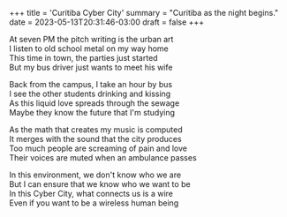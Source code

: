 +++
title = 'Curitiba Cyber City'
summary = "Curitiba as the night begins."
date = 2023-05-13T20:31:46-03:00
draft = false
+++

At seven PM the pitch writing is the urban art  
I listen to old school metal on my way home  
This time in town, the parties just started  
But my bus driver just wants to meet his wife  

Back from the campus, I take an hour by bus  
I see the other students drinking and kissing  
As this liquid love spreads through the sewage  
Maybe they know the future that I'm studying  

As the math that creates my music is computed  
It merges with the sound that the city produces  
Too much people are screaming of pain and love  
Their voices are muted when an ambulance passes  

In this environment, we don't know who we are  
But I can ensure that we know who we want to be  
In this Cyber City, what connects us is a wire  
Even if you want to be a wireless human being  
